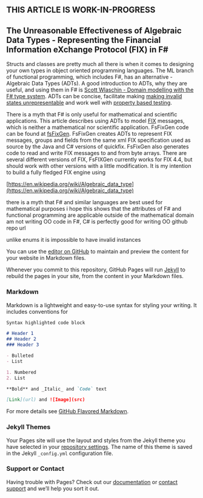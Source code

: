 ## THIS ARTICLE IS WORK-IN-PROGRESS


## The Unreasonable Effectiveness of Algebraic Data Types - Representing the Financial Information eXchange Protocol (FIX) in F# #

Structs and classes are pretty much all there is when it comes to designing your own types in object oriented programming languages. The ML branch of functional programming, which includes F#, has an alternative - Algebraic Data Types (ADTs). A good introduction to ADTs, why they are useful,  and using them in F# is [Scott Wlaschin - Domain modelling with the F# type system](https://vimeo.com/97507575). ADTs can be concise, facilitate making [making invalid states unrepresentable](http://fsharpforfunandprofit.com/posts/designing-with-types-making-illegal-states-unrepresentable/) and work well with [property based testing](http://fsharpforfunandprofit.com/posts/property-based-testing).

There is a myth that F# is only useful for mathematical and scientific applications. This article describes using ADTs to model [FIX](https://en.wikipedia.org/wiki/Financial_Information_eXchange) messages, which is neither a mathematical nor scientific application. FsFixGen code can be found at [fsFixGen](https://github.com/Ian144/fsFixGen). FsFixGen creates ADTs to represent FIX messages, groups and fields from the same xml FIX specification used as source by the Java and C# versions of quickfix. FsFixGen also generates code to read and write FIX messages to and from byte arrays. There are several different versions of FIX, FsFIXGen currently works for FIX 4.4, but should work with other versions with a little modification. It is my intention to build a fully fledged FIX engine using



[https://en.wikipedia.org/wiki/Algebraic_data_type](https://en.wikipedia.org/wiki/Algebraic_data_type)

there is a myth that F# and similar languages are best used for mathematical purposes
i hope this shows that the attributes of F# and functional programming are applicable outside of the mathematical domain
am not writing OO code in F#, C# is perfectly good for writing OO
github repo url

unlike enums it is impossible to have invalid instances


You can use the [editor on GitHub](https://github.com/Ian144/Ian144.github.io/edit/master/README.md) to maintain and preview the content for your website in Markdown files.

Whenever you commit to this repository, GitHub Pages will run [Jekyll](https://jekyllrb.com/) to rebuild the pages in your site, from the content in your Markdown files.

### Markdown

Markdown is a lightweight and easy-to-use syntax for styling your writing. It includes conventions for

```markdown
Syntax highlighted code block

# Header 1
## Header 2
### Header 3

- Bulleted
- List

1. Numbered
2. List

**Bold** and _Italic_ and `Code` text

[Link](url) and ![Image](src)
```

For more details see [GitHub Flavored Markdown](https://guides.github.com/features/mastering-markdown/).

### Jekyll Themes

Your Pages site will use the layout and styles from the Jekyll theme you have selected in your [repository settings](https://github.com/Ian144/Ian144.github.io/settings). The name of this theme is saved in the Jekyll `_config.yml` configuration file.

### Support or Contact

Having trouble with Pages? Check out our [documentation](https://help.github.com/categories/github-pages-basics/) or [contact support](https://github.com/contact) and we’ll help you sort it out.

